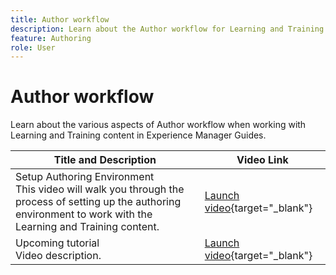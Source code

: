 ```yaml
---
title: Author workflow
description: Learn about the Author workflow for Learning and Training content in Experience Manager Guides.  
feature: Authoring 
role: User
---
```

# Author workflow

Learn about the various aspects of Author workflow when working with Learning and Training content in Experience Manager Guides.

|Title and Description| Video Link|
|----|-----|
|Setup Authoring Environment <br> This video will walk you through the process of setting up the authoring environment to work with the Learning and Training content.|[Launch video](https://video.tv.adobe.com/v/3464836/learning-content-aem-guides){target="_blank"}|
|Upcoming tutorial <br> Video description.|[Launch video](https://video.tv.adobe.com/){target="_blank"}|



    
